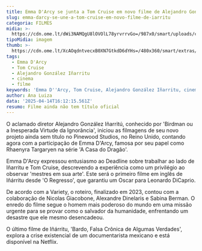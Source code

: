 ```yaml
---
title: Emma D'Arcy se junta a Tom Cruise em novo filme de Alejandro González Iñarritu
slug: emma-darcy-se-une-a-tom-cruise-em-novo-filme-de-iarritu
categoria: FILMES
midia: >-
  https://cdn.ome.lt/dWi3NAMQgU8lOVOlL78yrvrrvGo=/987x0/smart/uploads/conteudo/fotos/OMELETE_CAPA_-_2025-04-14T130013.670.png
tipoMidia: imagem
thumb: >-
  https://cdn.ome.lt/XcAOqdntvecxB0XN7GtkdD6dYHs=/480x360/smart/extras/conteudos/omelete_THUMB_-_2025-04-14T125846.429.png
tags:
  - Emma D'Arcy
  - Tom Cruise
  - Alejandro González Iñarritu
  - cinema
  - filme
keywords: 'Emma D''Arcy, Tom Cruise, Alejandro González Iñarritu, cinema, filme'
author: Ana Luiza
data: '2025-04-14T16:12:15.561Z'
resumo: Filme ainda não tem título oficial
---
```


O aclamado diretor Alejandro González Iñarritú, conhecido por 'Birdman ou a Inesperada Virtude da Ignorância', iniciou as filmagens de seu novo projeto ainda sem título no Pinewood Studios, no Reino Unido, contando agora com a participação de Emma D'Arcy, famosa por seu papel como Rhaenyra Targaryen na série 'A Casa do Dragão'. 

Emma D'Arcy expressou entusiasmo ao Deadline sobre trabalhar ao lado de Iñarritu e Tom Cruise, descrevendo a experiência como um privilégio ao observar 'mestres em sua arte'. Este será o primeiro filme em inglês de Iñárritu desde 'O Regresso', que garantiu um Oscar para Leonardo DiCaprio. 

De acordo com a Variety, o roteiro, finalizado em 2023, contou com a colaboração de Nicolas Giacobone, Alexandre Dinelaris e Sabina Berman. O enredo do filme segue o homem mais poderoso do mundo em uma missão urgente para se provar como o salvador da humanidade, enfrentando um desastre que ele mesmo desencadeou. 

O último filme de Iñárritu, 'Bardo, Falsa Crônica de Algumas Verdades', explora a crise existencial de um documentarista mexicano e está disponível na Netflix.
